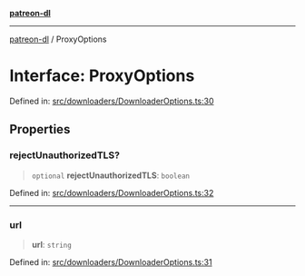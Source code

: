 [**patreon-dl**](../README.md)

***

[patreon-dl](../README.md) / ProxyOptions

# Interface: ProxyOptions

Defined in: [src/downloaders/DownloaderOptions.ts:30](https://github.com/patrickkfkan/patreon-dl/blob/21cb889ad3b60a77d2f4678e5262807670e6d9d0/src/downloaders/DownloaderOptions.ts#L30)

## Properties

### rejectUnauthorizedTLS?

> `optional` **rejectUnauthorizedTLS**: `boolean`

Defined in: [src/downloaders/DownloaderOptions.ts:32](https://github.com/patrickkfkan/patreon-dl/blob/21cb889ad3b60a77d2f4678e5262807670e6d9d0/src/downloaders/DownloaderOptions.ts#L32)

***

### url

> **url**: `string`

Defined in: [src/downloaders/DownloaderOptions.ts:31](https://github.com/patrickkfkan/patreon-dl/blob/21cb889ad3b60a77d2f4678e5262807670e6d9d0/src/downloaders/DownloaderOptions.ts#L31)
